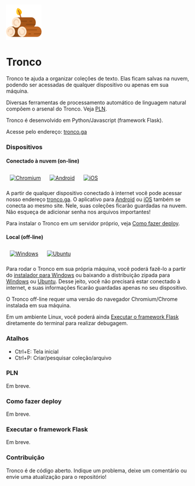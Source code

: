 <a href="http://tronco.ga/" target="_blank"><img width="96" alt="Tronco" src="https://github.com/alvelvis/Tronco/raw/master/flask/static/favicon.png"></a>

# Tronco

Tronco te ajuda a organizar coleções de texto. Elas ficam salvas na nuvem, podendo ser acessadas de qualquer dispositivo ou apenas em sua máquina.

Diversas ferramentas de processamento automático de linguagem natural compõem o arsenal do Tronco. Veja [PLN](#PLN).

Tronco é desenvolvido em Python/Javascript (framework Flask).

Acesse pelo endereço: [tronco.ga](https://tronco.ga)

### Dispositivos

#### Conectado à nuvem (on-line)

<a href="https://tronco.ga"><img width="48" alt="Chromium" style="padding:10px" src="https://upload.wikimedia.org/wikipedia/commons/f/f3/Chromium_Material_Icon.png"></a> <a href="https://tronco.ga/static/Tronco-Android-PWA.apk"><img width="48" style="padding:10px" alt="Android" src="https://upload.wikimedia.org/wikipedia/commons/thumb/a/a0/APK_format_icon.png/600px-APK_format_icon.png"></a> <a href="https://tronco.ga/app"><img width="48" style="padding:10px" alt="iOS" src="https://i.ya-webdesign.com/images/ios-android-icon-png-5.png"></a>

A partir de qualquer dispositivo conectado à internet você pode acessar nosso endereço [tronco.ga](https://tronco.ga). O aplicativo para [Android](https://tronco.ga/static/Tronco-Android-PWA.apk) ou [iOS](https://tronco.ga/app) também se conecta ao mesmo site. Nele, suas coleções ficarão guardadas na nuvem. Não esqueça de adicionar senha nos arquivos importantes!

Para instalar o Tronco em um servidor próprio, veja [Como fazer deploy](#Como-fazer-deploy).

#### Local (off-line)

<a href="https://tronco.ga/static/Tronco-Windows.exe"><img width="48" style="padding:10px" alt="Windows" src="https://toppng.com/uploads/preview/windows-logo-windows-10-icon-11562965900vhcwfeiee5.png"></a> <a href="https://tronco.ga/static/Tronco-Ubuntu.zip"><img style="padding:10px" width="48" alt="Ubuntu" src="https://encrypted-tbn0.gstatic.com/images?q=tbn%3AANd9GcR2rSSpKVBohI4AXgBaUjFVYqO73ou2l9AOXw&usqp=CAU"></a>

Para rodar o Tronco em sua própria máquina, você poderá fazê-lo a partir do [instalador para Windows](https://tronco.ga/static/Tronco-Windows.exe) ou baixando a distribuição zipada para [Windows](https://tronco.ga/static/Tronco-Windows.zip) ou [Ubuntu](https://tronco.ga/static/Tronco-Ubuntu.zip). Desse jeito, você não precisará estar conectado à internet, e suas informações ficarão guardadas apenas no seu dispositivo.

O Tronco off-line requer uma versão do navegador Chromium/Chrome instalada em sua máquina.

Em um ambiente Linux, você poderá ainda [Executar o framework Flask](#Executar-o-framework-Flask) diretamente do terminal para realizar debugagem.

### Atalhos

- Ctrl+E: Tela inicial
- Ctrl+P: Criar/pesquisar coleção/arquivo

### PLN

Em breve.

### Como fazer deploy

Em breve.

### Executar o framework Flask

Em breve.

### Contribuição

Tronco é de código aberto. Indique um problema, deixe um comentário ou envie uma atualização para o repositório!
